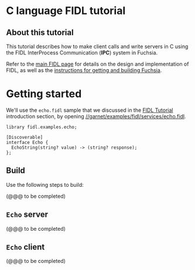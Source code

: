 
# C language FIDL tutorial

## About this tutorial

This tutorial describes how to make client calls and write servers in C
using the FIDL InterProcess Communication (**IPC**) system in Fuchsia.

Refer to the [main FIDL page](../README.md) for details on the
design and implementation of FIDL, as well as the
[instructions for getting and building Fuchsia](/getting_started.md).

# Getting started

We'll use the `echo.fidl` sample that we discussed in the [FIDL Tutorial](README.md)
introduction section, by opening
[//garnet/examples/fidl/services/echo.fidl](https://fuchsia.googlesource.com/fuchsia/+/master/garnet/examples/fidl/services/echo.fidl).

<!-- NOTE: the code snippets here need to be kept up to date manually by
     copy-pasting from the actual source code. Please update a snippet
     if you notice it's out of date. -->


```fidl
library fidl.examples.echo;

[Discoverable]
interface Echo {
  EchoString(string? value) -> (string? response);
};
```

## Build

Use the following steps to build:

(@@@ to be completed)

## `Echo` server

(@@@ to be completed)

## `Echo` client

(@@@ to be completed)

